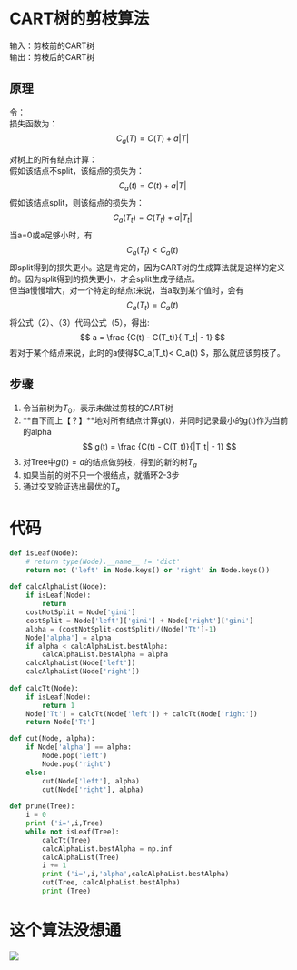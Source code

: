 # CART树的剪枝算法

输入：剪枝前的CART树  
输出：剪枝后的CART树

## 原理

令：  
损失函数为：  
$$
C_a(T) = C(T) + a|T|
$$

对树上的所有结点计算：  
假如该结点不split，该结点的损失为：  
$$
C_a(t) = C(t) + a|T| 
$$
假如该结点split，则该结点的损失为：  
$$
C_a(T_t) = C(T_t) + a|T_t| 
$$
当a=0或a足够小时，有  
$$
C_a(T_t) < C_a(t) 
$$
即split得到的损失更小。这是肯定的，因为CART树的生成算法就是这样的定义的。因为split得到的损失更小，才会split生成子结点。  
但当a慢慢增大，对一个特定的结点t来说，当a取到某个值时，会有  
$$
C_a(T_t) = C_a(t) 
$$
将公式（2）、（3）代码公式（5），得出:  
$$
a = \frac {C(t) - C(T_t)}{|T_t| - 1}
$$
若对于某个结点来说，此时的a使得$C_a(T_t)< C_a(t) $，那么就应该剪枝了。 

## 步骤

1. 令当前树为$T_0$，表示未做过剪枝的CART树  
2. **自下而上【？】**地对所有结点计算g(t)，并同时记录最小的g(t)作为当前的alpha  
$$
g(t) = \frac {C(t) - C(T_t)}{|T_t| - 1}
$$ 
3. 对Tree中$g(t)=a$的结点做剪枝，得到的新的树$T_a$  
4. 如果当前的树不只一个根结点，就循环2-3步 
5. 通过交叉验证选出最优的$T_a$   

# 代码

```python
def isLeaf(Node):
    # return type(Node).__name__ != 'dict'
    return not ('left' in Node.keys() or 'right' in Node.keys())
    
def calcAlphaList(Node):
    if isLeaf(Node):
        return
    costNotSplit = Node['gini']
    costSplit = Node['left']['gini'] + Node['right']['gini']
    alpha = (costNotSplit-costSplit)/(Node['Tt']-1)
    Node['alpha'] = alpha
    if alpha < calcAlphaList.bestAlpha:
        calcAlphaList.bestAlpha = alpha
    calcAlphaList(Node['left'])
    calcAlphaList(Node['right'])
    
def calcTt(Node):
    if isLeaf(Node):
        return 1
    Node['Tt'] = calcTt(Node['left']) + calcTt(Node['right'])
    return Node['Tt']

def cut(Node, alpha):
    if Node['alpha'] == alpha:
        Node.pop('left')
        Node.pop('right')
    else:
        cut(Node['left'], alpha)
        cut(Node['right'], alpha)
        
def prune(Tree):
    i = 0
    print ('i=',i,Tree)
    while not isLeaf(Tree):
        calcTt(Tree)
        calcAlphaList.bestAlpha = np.inf
        calcAlphaList(Tree)
        i += 1
        print ('i=',i,'alpha',calcAlphaList.bestAlpha)
        cut(Tree, calcAlphaList.bestAlpha)
        print (Tree)
```


# 这个算法没想通
![](http://windmissing.github.io/images_for_gitbook/LiHang-TongJiXueXiFangFa/6.png)  
